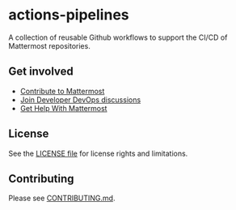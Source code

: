 # actions-pipelines

A collection of reusable Github workflows to support the CI/CD of Mattermost repositories.

## Get involved

- [Contribute to Mattermost](https://handbook.mattermost.com/contributors/contributors/ways-to-contribute)
- [Join Developer DevOps discussions](https://community.mattermost.com/core/channels/build)
- [Get Help With Mattermost](https://docs.mattermost.com/guides/get-help.html)

## License

See the [LICENSE file](LICENSE) for license rights and limitations.

## Contributing

Please see [CONTRIBUTING.md](./CONTRIBUTING.md).
